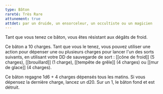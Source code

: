 ```yaml
---
type: Bâton
rareté: Très Rare
attunement: true
attdet: par un druide, un ensorceleur, un occultiste ou un magicien
---
```

Tant que vous tenez ce bâton, vous êtes résistant aux dégâts de froid.

Ce bâton a 10 charges. Tant que vous le tenez, vous pouvez utiliser une action pour dépenser une ou plusieurs charges pour lancer l'un des sorts suivants, en utilisant votre DD de sauvegarde de sort : [[cône de froid]] (5 charges), [[brouillard]] (1 charge), [[tempête de grêle]] (4 charges) ou [[mur de glace]] (4 charges).

Ce bâton regagne 1d6 + 4 charges dépensés tous les matins. Si vous dépensez la dernière charge, lancez un d20.  Sur un 1, le bâton fond et est détruit.